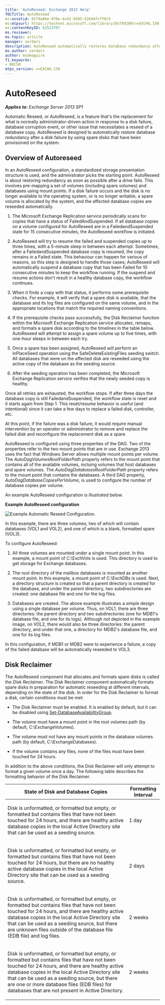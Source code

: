 ```yaml
---
title: 'AutoReseed: Exchange 2013 Help'
TOCTitle: AutoReseed
ms:assetid: 61f9a8be-070e-4c62-b505-52644fcff0c5
ms:mtpsurl: https://technet.microsoft.com/library/Dn789209(v=EXCHG.150)
ms:contentKeyID: 62523707
ms.reviewer: 
ms.topic: article
manager: serdars
description: AutoReseed automatically restores database redundancy after a disk failure by using spare disks that have been provisioned on the system.
ms.author: serdars
author: msdmaguire
f1.keywords:
- NOCSH
mtps_version: v=EXCHG.150
---
```


# AutoReseed

_**Applies to:** Exchange Server 2013 SP1_

Automatic Reseed, or AutoReseed, is a feature that's the replacement for what is normally administrator-driven action in response to a disk failure, database corruption event, or other issue that necessitates a reseed of a database copy. AutoReseed is designed to automatically restore database redundancy after a disk failure by using spare disks that have been provisioned on the system.

## Overview of Autoreseed

In an AutoReseed configuration, a standardized storage presentation structure is used, and the administrator picks the starting point. AutoReseed is about restoring redundancy as soon as possible after a drive fails. This involves pre-mapping a set of volumes (including spare volumes) and databases using mount points. If a disk failure occurs and the disk is no longer available to the operating system, or is no longer writable, a spare volume is allocated by the system, and the affected database copies are reseeded automatically.

1. The Microsoft Exchange Replication service periodically scans for copies that have a status of FailedAndSuspended. If all database copies on a volume configured for AutoReseed are in a FailedandSuspended state for 15 consecutive minutes, the AutoReseed workflow is initiated.

2. AutoReseed will try to resume the failed and suspended copies up to three times, with a 5-minute sleep in between each attempt. Sometimes, after a FailedandSuspended database copy is resumed, the copy remains in a Failed state. This behaviour can happen for various of reasons, so this step is designed to handle those cases; AutoReseed will automatically suspend a database copy that has been Failed for 10 consecutive minutes to keep the workflow running. If the suspend and resume actions don't result in a healthy database copy, the workflow continues.

3. When it finds a copy with that status, it performs some prerequisite checks. For example, it will verify that a spare disk is available, that the database and its log files are configured on the same volume, and in the appropriate locations that match the required naming conventions.

4. If the prerequisite checks pass successfully, the Disk Reclaimer function within the Microsoft Exchange Replication service allocates, remaps, and formats a spare disk according to the timelines in the table below. AutoReseed will attempt to assign a spare volume up to five times, with one-hour sleeps in between each try.

5. Once a spare has been assigned, AutoReseed will perform an InPlaceSeed operation using the SafeDeleteExistingFiles seeding switch. All databases that were on the affected disk are reseeded using the active copy of the database as the seeding source.

6. After the seeding operation has been completed, the Microsoft Exchange Replication service verifies that the newly seeded copy is healthy.

Once all retries are exhausted, the workflow stops. If after three days the database copy is still FailedandSuspended, the workflow state is reset and it starts again from Step 1. This reset/resume behavior is useful (and intentional) since it can take a few days to replace a failed disk, controller, etc.

At this point, if the failure was a disk failure, it would require manual intervention by an operator or administrator to remove and replace the failed disk and reconfigure the replacement disk as a spare.

AutoReseed is configured using three properties of the DAG. Two of the properties refer to the two mount points that are in use. Exchange 2013 uses the fact that Windows Server allows multiple mount points per volume. The *AutoDagVolumesRootFolderPath* property refers to the mount point that contains all of the available volumes, incluing volumes that host databases and spare volumes. The *AutoDagDatabasesRootFolderPath* property refers to the mount point that contains the databases. A third DAG property, *AutoDagDatabaseCopiesPerVolume*, is used to configure the number of database copies per volume.

An example AutoReseed configuration is illustrated below.

**Example AutoReseed configuration**

![Example Automatic Reseed Configuration.](images/Dn789209.e3af7306-f5b4-4ec4-9ccf-222ec452699b(EXCHG.150).gif "Example Automatic Reseed Configuration")

In this example, there are three volumes, two of which will contain databases (VOL1 and VOL2), and one of which is a blank, formatted spare (VOL3).

To configure AutoReseed:

1. All three volumes are mounted under a single mount point. In this example, a mount point of C:\\ExchVols is used. This directory is used to get storage for Exchange databases.

2. The root directory of the mailbox databases is mounted as another mount point. In this example, a mount point of C:\\ExchDBs is used. Next, a directory structure is created so that a parent directory is created for the database, and under the parent directory, two subdirectories are created: one database file and one for the log files.

3. Databases are created. The above example illustrates a simple design using a single database per volume. Thus, on VOL1, there are three directories: the parent directory and two subdirectories (one for MDB1's database file, and one for its logs). Although not depicted in the example image, on VOL2, there would also be three directories: the parent directory, and under that one, a directory for MDB2's database file, and one for its log files.

In this configuration, if MDB1 or MDB2 were to experience a failure, a copy of the failed database will be automatically reseeded to VOL3.

## Disk Reclaimer

The AutoReseed component that allocates and formats spare disks is called the *Disk Reclaimer*. The Disk Reclaimer component automatically formats spare disks in preparation for automatic reseeding at different intervals, depending on the state of the disk. In order for the Disk Reclaimer to format a disk, certain conditions must be met:

  - The Disk Reclaimer must be enabled. It is enabled by default, but it can be disabled using [Set-DatabaseAvailabilityGroup](/powershell/module/exchange/Set-DatabaseAvailabilityGroup).

  - The volume must have a mount point in the root volumes path (by default, C:\\ExchangeVolumes).

  - The volume must not have any mount points in the database volumes path (by default, C:\\ExchangeDatabases).

  - If the volume contains any files, none of the files must have been touched for 24 hours.

In addition to the above conditions, the Disk Reclaimer will only attempt to format a given volume once a day. The following table describes the formatting behavior of the Disk Reclaimer.

<table>
<colgroup>
<col/>
<col/>
</colgroup>
<thead>
<tr class="header">
<th>State of Disk and Database Copies</th>
<th>Formatting Interval</th>
</tr>
</thead>
<tbody>
<tr class="odd">
<td><p>Disk is unformatted, or formatted but empty, or formatted but contains files that have not been touched for 24 hours, and there are healthy active database copies in the local Active Directory site that can be used as a seeding source.</p></td>
<td><p>1 day</p></td>
</tr>
<tr class="even">
<td><p>Disk is unformatted, or formatted but empty, or formatted but contains files that have not been touched for 24 hours, but there are no healthy active database copies in the local Active Directory site that can be used as a seeding source.</p></td>
<td><p>2 days</p></td>
</tr>
<tr class="odd">
<td><p>Disk is unformatted, or formatted but empty, or formatted but contains files that have not been touched for 24 hours, and there are healthy active database copies in the local Active Directory site that can be used as a seeding source, but there are unknown files outside of the database file (EDB file) and log files.</p></td>
<td><p>2 weeks</p></td>
</tr>
<tr class="even">
<td><p>Disk is unformatted, or formatted but empty, or formatted but contains files that have not been touched for 24 hours, and there are healthy active database copies in the local Active Directory site that can be used as a seeding source, but there are one or more database files (EDB files) for databases that are not present in Active Directory.</p></td>
<td><p>2 weeks</p></td>
</tr>
</tbody>
</table>
